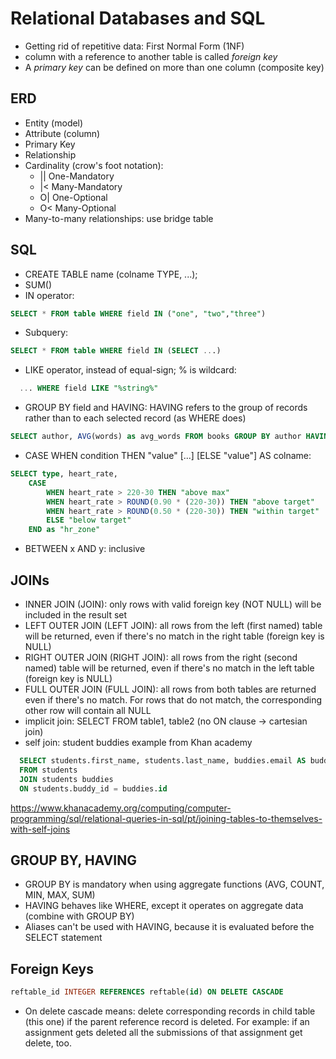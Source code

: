 # Relational Databases and SQL

* Getting rid of repetitive data: First Normal Form (1NF)
* column with a reference to another table is called _foreign key_
* A _primary key_ can be defined on more than one column (composite key)

## ERD
* Entity (model)
* Attribute (column)
* Primary Key
* Relationship
* Cardinality (crow's foot notation):
  * || One-Mandatory
  * |< Many-Mandatory
  * O| One-Optional
  * O< Many-Optional
* Many-to-many relationships: use bridge table

## SQL
* CREATE TABLE name (colname TYPE, ...);
* SUM()
* IN operator: 
```sql
SELECT * FROM table WHERE field IN ("one", "two","three")
```
* Subquery:
```sql
SELECT * FROM table WHERE field IN (SELECT ...)
```
* LIKE operator, instead of equal-sign; % is wildcard: 
```sql
  ... WHERE field LIKE "%string%"
```
* GROUP BY field and HAVING: HAVING refers to the group of records rather than to each selected record (as WHERE does)
```sql
SELECT author, AVG(words) as avg_words FROM books GROUP BY author HAVING avg_words > 150000;
```
* CASE WHEN condition THEN "value" [...] [ELSE "value"] AS colname:
```sql
SELECT type, heart_rate,
    CASE 
        WHEN heart_rate > 220-30 THEN "above max"
        WHEN heart_rate > ROUND(0.90 * (220-30)) THEN "above target"
        WHEN heart_rate > ROUND(0.50 * (220-30)) THEN "within target"
        ELSE "below target"
    END as "hr_zone"
```
* BETWEEN x AND y: inclusive

## JOINs

* INNER JOIN (JOIN): only rows with valid foreign key (NOT NULL) will be included in the result set
* LEFT OUTER JOIN (LEFT JOIN): all rows from the left (first named) table will be returned, even if there's no match in the right table (foreign key is NULL)
* RIGHT OUTER JOIN (RIGHT JOIN): all rows from the right (second named) table will be returned, even if there's no match in the left table (foreign key is NULL)
* FULL OUTER JOIN (FULL JOIN): all rows from both tables are returned even if there's no match. For rows that do not match, the corresponding other row will contain all NULL
* implicit join: SELECT FROM table1, table2 (no ON clause -> cartesian join)
* self join: student buddies example from Khan academy
```sql
  SELECT students.first_name, students.last_name, buddies.email AS buddy_email
  FROM students
  JOIN students buddies
  ON students.buddy_id = buddies.id
```
https://www.khanacademy.org/computing/computer-programming/sql/relational-queries-in-sql/pt/joining-tables-to-themselves-with-self-joins

## GROUP BY, HAVING
* GROUP BY is mandatory when using aggregate functions (AVG, COUNT, MIN, MAX, SUM)
* HAVING behaves like WHERE, except it operates on aggregate data (combine with GROUP BY)
* Aliases can't be used with HAVING, because it is evaluated before the SELECT statement

## Foreign Keys
```sql
reftable_id INTEGER REFERENCES reftable(id) ON DELETE CASCADE
```
* On delete cascade means: delete corresponding records in child table (this one) if the parent reference record is deleted. For example: if an assignment gets deleted all the submissions of that assignment get delete, too.
